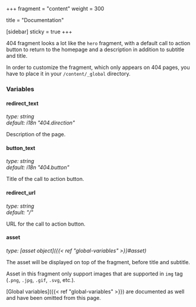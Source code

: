 +++
fragment = "content"
weight = 300

title = "Documentation"

[sidebar]
  sticky = true
+++

404 fragment looks a lot like the `hero` fragment, with a default call to action button to return to the homepage and a description in addition to subtitle and title.

In order to customize the fragment, which only appears on 404 pages, you have to place it in your `/content/_global` directory.

### Variables

#### redirect_text
*type: string*  
*default: i18n "404.direction"*

Description of the page.

#### button_text
*type: string*  
*default: i18n "404.button"*

Title of the call to action button.

#### redirect_url
*type: string*  
*default: "/"*

URL for the call to action button.

#### asset
*type: [asset object]({{< ref "global-variables" >}}#asset)*

The asset will be displayed on top of the fragment, before title and subtitle.

Asset in this fragment only support images that are supported in `img` tag (`.png`, `.jpg`, `.gif`, `.svg`, etc.).

[Global variables]({{< ref "global-variables" >}}) are documented as well and have been omitted from this page.
